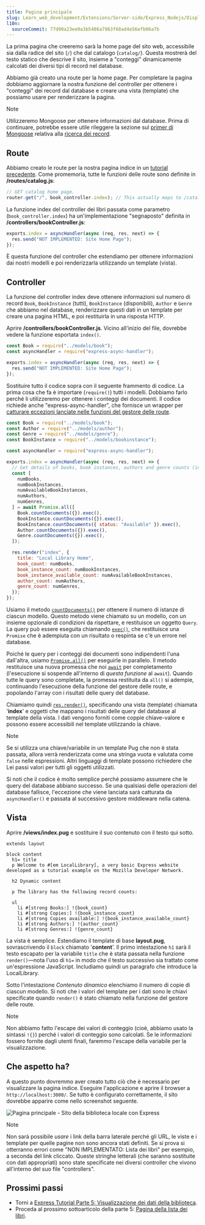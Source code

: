 ```yaml
---
title: Pagina principale
slug: Learn_web_development/Extensions/Server-side/Express_Nodejs/Displaying_data/Home_page
l10n:
  sourceCommit: 77d90a23ee0a3b5486a7963f68ad4e56efb06a7b
---
```


La prima pagina che creeremo sarà la home page del sito web, accessibile sia dalla radice del sito (`/`) che dal catalogo (`catalog/`). Questa mostrerà del testo statico che descrive il sito, insieme a "conteggi" dinamicamente calcolati dei diversi tipi di record nel database.

Abbiamo già creato una route per la home page. Per completare la pagina dobbiamo aggiornare la nostra funzione del controller per ottenere i "conteggi" dei record dal database e creare una vista (template) che possiamo usare per renderizzare la pagina.

> [!NOTE]
> Utilizzeremo Mongoose per ottenere informazioni dal database.
> Prima di continuare, potrebbe essere utile rileggere la sezione sul [primer di Mongoose](/it/docs/Learn_web_development/Extensions/Server-side/Express_Nodejs/mongoose#mongoose_primer) relativa alla [ricerca dei record](/it/docs/Learn_web_development/Extensions/Server-side/Express_Nodejs/mongoose#searching_for_records).

## Route

Abbiamo creato le route per la nostra pagina indice in un [tutorial precedente](/it/docs/Learn_web_development/Extensions/Server-side/Express_Nodejs/routes).
Come promemoria, tutte le funzioni delle route sono definite in **/routes/catalog.js**:

```js
// GET catalog home page.
router.get("/", book_controller.index); // This actually maps to /catalog/ because we import the route with a /catalog prefix
```

La funzione index del controller dei libri passata come parametro (`book_controller.index`) ha un'implementazione "segnaposto" definita in **/controllers/bookController.js**:

```js
exports.index = asyncHandler(async (req, res, next) => {
  res.send("NOT IMPLEMENTED: Site Home Page");
});
```

È questa funzione del controller che estendiamo per ottenere informazioni dai nostri modelli e poi renderizzarla utilizzando un template (vista).

## Controller

La funzione del controller index deve ottenere informazioni sul numero di record `Book`, `BookInstance` (tutti), `BookInstance` (disponibili), `Author` e `Genre` che abbiamo nel database, renderizzare questi dati in un template per creare una pagina HTML, e poi restituirla in una risposta HTTP.

Aprire **/controllers/bookController.js**. Vicino all'inizio del file, dovrebbe vedere la funzione esportata `index()`.

```js
const Book = require("../models/book");
const asyncHandler = require("express-async-handler");

exports.index = asyncHandler(async (req, res, next) => {
  res.send("NOT IMPLEMENTED: Site Home Page");
});
```

Sostituire tutto il codice sopra con il seguente frammento di codice.
La prima cosa che fa è importare (`require()`) tutti i modelli.
Dobbiamo farlo perché li utilizzeremo per ottenere i conteggi dei documenti.
Il codice richiede anche "express-async-handler", che fornisce un wrapper per [catturare eccezioni lanciate nelle funzioni del gestore delle route](/it/docs/Learn_web_development/Extensions/Server-side/Express_Nodejs/routes#handling_exceptions_in_route_functions).

```js
const Book = require("../models/book");
const Author = require("../models/author");
const Genre = require("../models/genre");
const BookInstance = require("../models/bookinstance");

const asyncHandler = require("express-async-handler");

exports.index = asyncHandler(async (req, res, next) => {
  // Get details of books, book instances, authors and genre counts (in parallel)
  const [
    numBooks,
    numBookInstances,
    numAvailableBookInstances,
    numAuthors,
    numGenres,
  ] = await Promise.all([
    Book.countDocuments({}).exec(),
    BookInstance.countDocuments({}).exec(),
    BookInstance.countDocuments({ status: "Available" }).exec(),
    Author.countDocuments({}).exec(),
    Genre.countDocuments({}).exec(),
  ]);

  res.render("index", {
    title: "Local Library Home",
    book_count: numBooks,
    book_instance_count: numBookInstances,
    book_instance_available_count: numAvailableBookInstances,
    author_count: numAuthors,
    genre_count: numGenres,
  });
});
```

Usiamo il metodo [`countDocuments()`](<https://mongoosejs.com/docs/api/model.html#Model.countDocuments()>) per ottenere il numero di istanze di ciascun modello.
Questo metodo viene chiamato su un modello, con un insieme opzionale di condizioni da rispettare, e restituisce un oggetto `Query`.
La query può essere eseguita chiamando [`exec()`](https://mongoosejs.com/docs/api/query.html#Query.prototype.exec), che restituisce una `Promise` che è adempiuta con un risultato o respinta se c'è un errore nel database.

Poiché le query per i conteggi dei documenti sono indipendenti l'una dall'altra, usiamo [`Promise.all()`](/it/docs/Web/JavaScript/Reference/Global_Objects/Promise/all) per eseguirle in parallelo.
Il metodo restituisce una nuova promessa che noi [`await`](/it/docs/Web/JavaScript/Reference/Operators/await) per completamento (l'esecuzione si sospende all'interno di _questa funzione_ al `await`).
Quando tutte le query sono completate, la promessa restituita da `all()` si adempie, continuando l'esecuzione della funzione del gestore delle route, e popolando l'array con i risultati delle query del database.

Chiamiamo quindi [`res.render()`](https://expressjs.com/en/4x/api.html#res.render), specificando una vista (template) chiamata '**index**' e oggetti che mappano i risultati delle query del database al template della vista.
I dati vengono forniti come coppie chiave-valore e possono essere accessibili nel template utilizzando la chiave.

> [!NOTE]
> Se si utilizza una chiave/variabile in un template Pug che non è stata passata, allora verrà renderizzata come una stringa vuota e valutata come `false` nelle espressioni.
> Altri linguaggi di template possono richiedere che Lei passi valori per tutti gli oggetti utilizzati.

Si noti che il codice è molto semplice perché possiamo assumere che le query del database abbiano successo.
Se una qualsiasi delle operazioni del database fallisce, l'eccezione che viene lanciata sarà catturata da `asyncHandler()` e passata al successivo gestore middleware nella catena.

## Vista

Aprire **/views/index.pug** e sostituire il suo contenuto con il testo qui sotto.

```pug
extends layout

block content
  h1= title
  p Welcome to #[em LocalLibrary], a very basic Express website developed as a tutorial example on the Mozilla Developer Network.

  h2 Dynamic content

  p The library has the following record counts:

  ul
    li #[strong Books:] !{book_count}
    li #[strong Copies:] !{book_instance_count}
    li #[strong Copies available:] !{book_instance_available_count}
    li #[strong Authors:] !{author_count}
    li #[strong Genres:] !{genre_count}
```

La vista è semplice. Estendiamo il template di base **layout.pug**, sovrascrivendo il `block` chiamato '**content**'. Il primo intestazione `h1` sarà il testo escapato per la variabile `title` che è stata passata nella funzione `render()`—nota l'uso di `h1=` in modo che il testo successivo sia trattato come un'espressione JavaScript. Includiamo quindi un paragrafo che introduce la LocalLibrary.

Sotto l'intestazione _Contenuto dinamico_ elenchiamo il numero di copie di ciascun modello.
Si noti che i valori del template per i dati sono le chiavi specificate quando `render()` è stato chiamato nella funzione del gestore delle route.

> [!NOTE]
> Non abbiamo fatto l'escape dei valori di conteggio (cioè, abbiamo usato la sintassi `!{}`) perché i valori di conteggio sono calcolati. Se le informazioni fossero fornite dagli utenti finali, faremmo l'escape della variabile per la visualizzazione.

## Che aspetto ha?

A questo punto dovremmo aver creato tutto ciò che è necessario per visualizzare la pagina indice. Eseguire l'applicazione e aprire il browser a `http://localhost:3000/`. Se tutto è configurato correttamente, il sito dovrebbe apparire come nello screenshot seguente.

![Pagina principale - Sito della biblioteca locale con Express](locallibary_express_home.png)

> [!NOTE]
> Non sarà possibile _usare_ i link della barra laterale perché gli URL, le viste e i template per quelle pagine non sono ancora stati definiti. Se si prova si otterranno errori come "NON IMPLEMENTATO: Lista dei libri" per esempio, a seconda del link cliccato. Queste stringhe letterali (che saranno sostituite con dati appropriati) sono state specificate nei diversi controller che vivono all'interno del suo file "controllers".

## Prossimi passi

- Torni a [Express Tutorial Parte 5: Visualizzazione dei dati della biblioteca](/it/docs/Learn_web_development/Extensions/Server-side/Express_Nodejs/Displaying_data).
- Proceda al prossimo sottoarticolo della parte 5: [Pagina della lista dei libri](/it/docs/Learn_web_development/Extensions/Server-side/Express_Nodejs/Displaying_data/Book_list_page).

